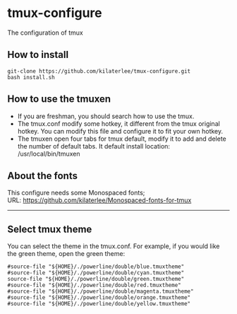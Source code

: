 # tmux-configure
The configuration of tmux

## How to install  
```  
git-clone https://github.com/kilaterlee/tmux-configure.git  
bash install.sh  
```  

## How to use the tmuxen  
* If you are freshman, you should search how to use the tmux.  
* The tmux.conf modify some hotkey, it different from the tmux original hotkey. You can modify this file and configure it to fit your own hotkey.  
* The tmuxen open four tabs for tmux default, modify it to add and delete the number of default tabs. It default install location: /usr/local/bin/tmuxen  

## About the fonts  
This configure needs some Monospaced fonts;  
URL: https://github.com/kilaterlee/Monospaced-fonts-for-tmux  

***  
## Select tmux theme  
You can select the theme in the tmux.conf. For example, if you would like the green
theme, open the green theme:  
```  
#source-file "${HOME}/./powerline/double/blue.tmuxtheme"  
#source-file "${HOME}/./powerline/double/cyan.tmuxtheme"  
source-file "${HOME}/./powerline/double/green.tmuxtheme"  
#source-file "${HOME}/./powerline/double/red.tmuxtheme"  
#source-file "${HOME}/./powerline/double/magenta.tmuxtheme"  
#source-file "${HOME}/./powerline/double/orange.tmuxtheme"  
#source-file "${HOME}/./powerline/double/yellow.tmuxtheme"  
```  
